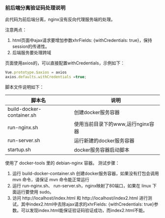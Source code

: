 ### 前后端分离验证码处理说明

此代码为前后端分离，nginx没有反向代理服务端的处理。

注意两点：

1. html页面中ajax请求要增加参数xhrFields: {withCredentials: true}，保持session的传递性。
2. 后端服务要处理跨域

页面使用axios的，可以直接配置withCredentials，示例如下：

```js
Vue.prototype.$axios = axios
axios.defaults.withCredentials =true;
```


脚本文件说明如下：

|脚本名|说明|
|----|----|
|build-docker-container.sh|创建docker服务容器|
|run-nginx.sh|使用当前目录下的www,运行nginx容器|
|run-server.sh|运行新建的docker服务容器|
|startup.sh|docker服务容器启动脚本|

使用了 docker-tools 里的 debian-nginx 容器。
测试步骤：
1. 运行 build-docker-container.sh 创建docker服务容器，如果没有打包会调用 mvn 命令，请保证 mvn 命令能正常运行
2. 运行 run-nginx.sh、 run-server.sh，nginx映射了80端口，如果在 linux 下面运行要使用 sudo。
3. 访问 http://localhost/index.html 和 http://localhost/index2.html 进行测试，其中index2.html中去除ajax请求的xhrFields: {withCredentials: true}参数。可以发现index.html能保证验证码验证成功，而index2.html不能。